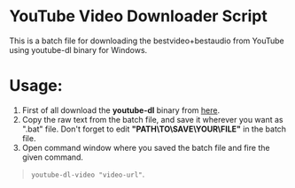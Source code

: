 # YouTube Video Downloader Script
This is a batch file for downloading the bestvideo+bestaudio from YouTube using youtube-dl binary for Windows.

# Usage:
1. First of all download the **youtube-dl** binary from [here](https://rg3.github.io/youtube-dl/download.html).
2. Copy the raw text from the batch file, and save it wherever you want as ".bat" file. Don't forget to edit **"PATH\TO\SAVE\YOUR\FILE\"** in the batch file.
3. Open command window where you saved the batch file and fire the given command.
>`youtube-dl-video "video-url"`.
